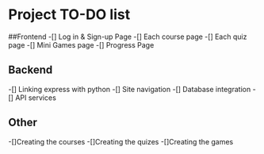 # Project TO-DO list

##Frontend
-[] Log in & Sign-up Page
-[] Each course page
-[] Each quiz page
-[] Mini Games page
-[] Progress Page

## Backend
-[] Linking express with python
-[] Site navigation
-[] Database integration
-[] API services

## Other
-[]Creating the courses
-[]Creating the quizes
-[]Creating the games
